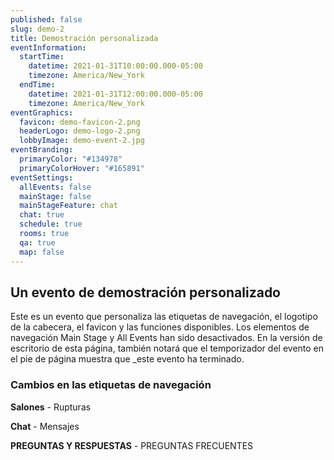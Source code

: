 ```yaml
---
published: false
slug: demo-2
title: Demostración personalizada
eventInformation:
  startTime:
    datetime: 2021-01-31T10:00:00.000-05:00
    timezone: America/New_York
  endTime:
    datetime: 2021-01-31T12:00:00.000-05:00
    timezone: America/New_York
eventGraphics:
  favicon: demo-favicon-2.png
  headerLogo: demo-logo-2.png
  lobbyImage: demo-event-2.jpg
eventBranding:
  primaryColor: "#134978"
  primaryColorHover: "#165891"
eventSettings:
  allEvents: false
  mainStage: false
  mainStageFeature: chat
  chat: true
  schedule: true
  rooms: true
  qa: true
  map: false
---
```


## Un evento de demostración personalizado

Este es un evento que personaliza las etiquetas de navegación, el logotipo de la cabecera, el favicon y las funciones disponibles. Los elementos de navegación Main Stage y All Events han sido desactivados. En la versión de escritorio de esta página, también notará que el temporizador del evento en el pie de página muestra que \_este evento ha terminado.

### Cambios en las etiquetas de navegación

**Salones** - Rupturas

**Chat** - Mensajes

**PREGUNTAS Y RESPUESTAS** - PREGUNTAS FRECUENTES
